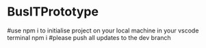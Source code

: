 # BusITPrototype
#use npm i to initialise project on your local machine in your vscode terminal
npm i
#please push all updates to the dev branch
